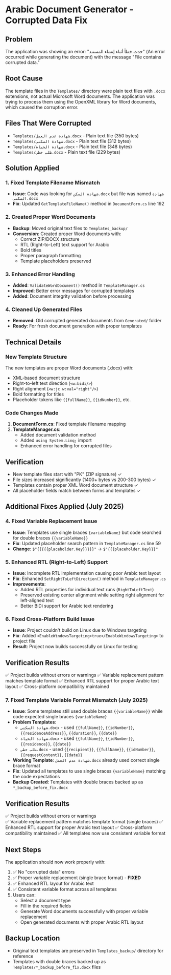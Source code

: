 # Arabic Document Generator - Corrupted Data Fix

## Problem
The application was showing an error: "حدث خطأ أثناء إنشاء المستند" (An error occurred while generating the document) with the message "File contains corrupted data."

## Root Cause
The template files in the `Templates/` directory were plain text files with `.docx` extensions, not actual Microsoft Word documents. The application was trying to process them using the OpenXML library for Word documents, which caused the corruption error.

## Files That Were Corrupted
- `Templates/شهادة عدم العمل.docx` - Plain text file (350 bytes)
- `Templates/شهادة السكنى.docx` - Plain text file (312 bytes) 
- `Templates/شهادة الحياة.docx` - Plain text file (348 bytes)
- `Templates/طلب خطي.docx` - Plain text file (229 bytes)

## Solution Applied

### 1. Fixed Template Filename Mismatch
- **Issue**: Code was looking for `شهادة السكن.docx` but file was named `شهادة السكنى.docx`
- **Fix**: Updated `GetTemplateFileName()` method in `DocumentForm.cs` line 192

### 2. Created Proper Word Documents
- **Backup**: Moved original text files to `Templates_backup/`
- **Conversion**: Created proper Word documents with:
  - Correct ZIP/DOCX structure
  - RTL (Right-to-Left) text support for Arabic
  - Bold titles
  - Proper paragraph formatting
  - Template placeholders preserved

### 3. Enhanced Error Handling
- **Added**: `ValidateWordDocument()` method in `TemplateManager.cs`
- **Improved**: Better error messages for corrupted templates
- **Added**: Document integrity validation before processing

### 4. Cleaned Up Generated Files
- **Removed**: Old corrupted generated documents from `Generated/` folder
- **Ready**: For fresh document generation with proper templates

## Technical Details

### New Template Structure
The new templates are proper Word documents (.docx) with:
- XML-based document structure
- Right-to-left text direction (`<w:bidi/>`)
- Right alignment (`<w:jc w:val="right"/>`)
- Bold formatting for titles
- Placeholder tokens like `{{fullName}}`, `{{idNumber}}`, etc.

### Code Changes Made
1. **DocumentForm.cs**: Fixed template filename mapping
2. **TemplateManager.cs**: 
   - Added document validation method
   - Added `using System.Linq;` import
   - Enhanced error handling for corrupted files

## Verification
- New template files start with "PK" (ZIP signature) ✓
- File sizes increased significantly (1400+ bytes vs 200-300 bytes) ✓  
- Templates contain proper XML Word document structure ✓
- All placeholder fields match between forms and templates ✓

## Additional Fixes Applied (July 2025)

### 4. Fixed Variable Replacement Issue
- **Issue**: Templates use single braces `{variableName}` but code searched for double braces `{{variableName}}`
- **Fix**: Updated placeholder search pattern in `TemplateManager.cs` line 59
- **Change**: `$"{{{{{placeholder.Key}}}}}"` → `$"{{{placeholder.Key}}}"`

### 5. Enhanced RTL (Right-to-Left) Support
- **Issue**: Incomplete RTL implementation causing poor Arabic text layout
- **Fix**: Enhanced `SetRightToLeftDirection()` method in `TemplateManager.cs`
- **Improvements**:
  - Added RTL properties for individual text runs (`RightToLeftText`)
  - Preserved existing center alignment while setting right alignment for left-aligned text
  - Better BiDi support for Arabic text rendering

### 6. Fixed Cross-Platform Build Issue
- **Issue**: Project couldn't build on Linux due to Windows targeting
- **Fix**: Added `<EnableWindowsTargeting>true</EnableWindowsTargeting>` to project file
- **Result**: Project now builds successfully on Linux for testing

## Verification Results
✅ Project builds without errors or warnings
✅ Variable replacement pattern matches template format
✅ Enhanced RTL support for proper Arabic text layout
✅ Cross-platform compatibility maintained

### 7. Fixed Template Variable Format Mismatch (July 2025)
- **Issue**: Some templates still used double braces `{{variableName}}` while code expected single braces `{variableName}`
- **Problem Templates**: 
  - `شهادة السكنى.docx` - used `{{fullName}}`, `{{idNumber}}`, `{{residenceAddress}}`, `{{duration}}`, `{{date}}`
  - `شهادة الحياة.docx` - used `{{fullName}}`, `{{idNumber}}`, `{{residence}}`, `{{date}}`
  - `طلب خطي.docx` - used `{{recipient}}`, `{{fullName}}`, `{{idNumber}}`, `{{requestContent}}`, `{{date}}`
- **Working Template**: `شهادة عدم العمل.docx` already used correct single brace format
- **Fix**: Updated all templates to use single braces `{variableName}` matching the code expectations
- **Backup Created**: Templates with double braces backed up as `*_backup_before_fix.docx`

## Verification Results
✅ Project builds without errors or warnings  
✅ Variable replacement pattern matches template format (single braces)
✅ Enhanced RTL support for proper Arabic text layout
✅ Cross-platform compatibility maintained
✅ All templates now use consistent variable format

## Next Steps
The application should now work properly with:
1. ✅ No "corrupted data" errors
2. ✅ Proper variable replacement (single brace format) - **FIXED**
3. ✅ Enhanced RTL layout for Arabic text
4. ✅ Consistent variable format across all templates
5. Users can:
   - Select a document type
   - Fill in the required fields  
   - Generate Word documents successfully with proper variable replacement
   - Open generated documents with proper Arabic RTL layout

## Backup Location
- Original text templates are preserved in `Templates_backup/` directory for reference
- Templates with double braces backed up as `Templates/*_backup_before_fix.docx` files